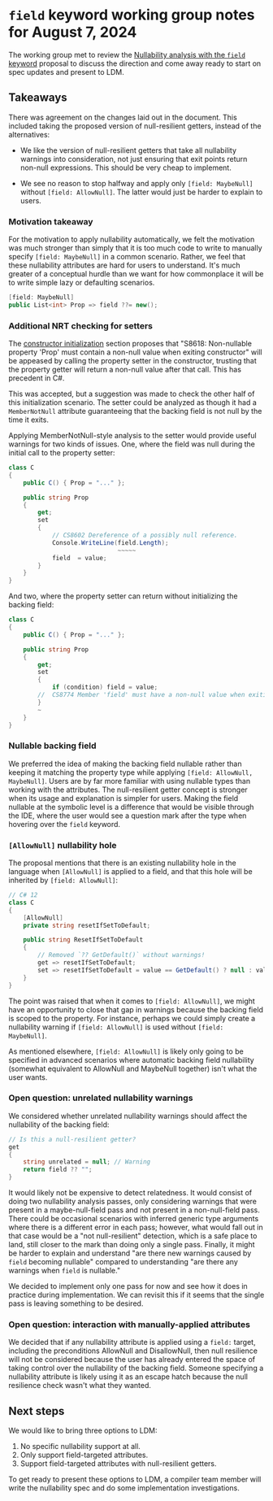 # `field` keyword working group notes for August 7, 2024

The working group met to review the [Nullability analysis with the `field` keyword](FK-2024-08-07%20Nullability%20analysis%20with%20the%20`field`%20keyword.md) proposal to discuss the direction and come away ready to start on spec updates and present to LDM.

## Takeaways

There was agreement on the changes laid out in the document. This included taking the proposed version of null-resilient getters, instead of the alternatives:

- We like the version of null-resilient getters that take all nullability warnings into consideration, not just ensuring that exit points return non-null expressions. This should be very cheap to implement.

- We see no reason to stop halfway and apply only `[field: MaybeNull]` without `[field: AllowNull]`. The latter would just be harder to explain to users.

### Motivation takeaway

For the motivation to apply nullability automatically, we felt the motivation was much stronger than simply that it is too much code to write to manually specify `[field: MaybeNull]` in a common scenario. Rather, we feel that these nullability attributes are hard for users to understand. It's much greater of a conceptual hurdle than we want for how commonplace it will be to write simple lazy or defaulting scenarios.

```cs
[field: MaybeNull]
public List<int> Prop => field ??= new();
```

### Additional NRT checking for setters

The [constructor initialization](FK-2024-08-07%20Nullability%20analysis%20with%20the%20`field`%20keyword.md#constructor-initialization) section proposes that "S8618: Non-nullable property 'Prop' must contain a non-null value when exiting constructor" will be appeased by calling the property setter in the constructor, trusting that the property getter will return a non-null value after that call. This has precedent in C#.

This was accepted, but a suggestion was made to check the other half of this initialization scenario. The setter could be analyzed as though it had a `MemberNotNull` attribute guaranteeing that the backing field is not null by the time it exits.

Applying MemberNotNull-style analysis to the setter would provide useful warnings for two kinds of issues. One, where the field was null during the initial call to the property setter:

```cs
class C
{
    public C() { Prop = "..." };

    public string Prop
    {
        get;
        set
        {
            // CS8602 Dereference of a possibly null reference.
            Console.WriteLine(field.Length);
                              ~~~~~
            field  = value;
        }
    }
}
```

And two, where the property setter can return without initializing the backing field:

```cs
class C
{
    public C() { Prop = "..." };

    public string Prop
    {
        get;
        set
        {
            if (condition) field = value;
        //  CS8774 Member 'field' must have a non-null value when exiting.
        }
        ~
    }
}
```

### Nullable backing field

We preferred the idea of making the backing field nullable rather than keeping it matching the property type while applying `[field: AllowNull, MaybeNull]`. Users are by far more familiar with using nullable types than working with the attributes. The null-resilient getter concept is stronger when its usage and explanation is simpler for users. Making the field nullable at the symbolic level is a difference that would be visible through the IDE, where the user would see a question mark after the type when hovering over the `field` keyword.

### `[AllowNull]` nullability hole

The proposal mentions that there is an existing nullability hole in the language when `[AllowNull]` is applied to a field, and that this hole will be inherited by `[field: AllowNull]`:

```cs
// C# 12
class C
{
    [AllowNull]
    private string resetIfSetToDefault;

    public string ResetIfSetToDefault
    {
        // Removed `?? GetDefault()` without warnings!
        get => resetIfSetToDefault; 
        set => resetIfSetToDefault = value == GetDefault() ? null : value;
    }
}
```

The point was raised that when it comes to `[field: AllowNull]`, we might have an opportunity to close that gap in warnings because the backing field is scoped to the property. For instance, perhaps we could simply create a nullability warning if `[field: AllowNull]` is used without `[field: MaybeNull]`.

As mentioned elsewhere, `[field: AllowNull]` is likely only going to be specified in advanced scenarios where automatic backing field nullability (somewhat equivalent to AllowNull and MaybeNull together) isn't what the user wants.

### Open question: unrelated nullability warnings

We considered whether unrelated nullability warnings should affect the nullability of the backing field:

```cs
// Is this a null-resilient getter?
get
{
    string unrelated = null; // Warning
    return field ?? "";
}
```

It would likely not be expensive to detect relatedness. It would consist of doing two nullability analysis passes, only considering warnings that were present in a maybe-null-field pass and not present in a non-null-field pass. There could be occasional scenarios with inferred generic type arguments where there is a different error in each pass; however, what would fall out in that case would be a "not null-resilient" detection, which is a safe place to land, still closer to the mark than doing only a single pass. Finally, it might be harder to explain and understand "are there new warnings caused by `field` becoming nullable" compared to understanding "are there any warnings when `field` is nullable."

We decided to implement only one pass for now and see how it does in practice during implementation. We can revisit this if it seems that the single pass is leaving something to be desired.

### Open question: interaction with manually-applied attributes

We decided that if any nullability attribute is applied using a `field:` target, including the preconditions AllowNull and DisallowNull, then null resilience will not be considered because the user has already entered the space of taking control over the nullability of the backing field. Someone specifying a nullability attribute is likely using it as an escape hatch because the null resilience check wasn't what they wanted.

## Next steps

We would like to bring three options to LDM:
1. No specific nullability support at all.
2. Only support field-targeted attributes.
3. Support field-targeted attributes with null-resilient getters.

To get ready to present these options to LDM, a compiler team member will write the nullability spec and do some implementation investigations.
